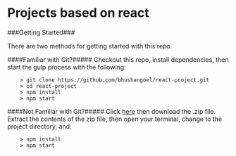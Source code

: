 # Projects based on react

###Getting Started###

There are two methods for getting started with this repo.

####Familiar with Git?#####
Checkout this repo, install dependencies, then start the gulp process with the following:

```
	> git clone https://github.com/bhushangoel/react-project.git
	> cd react-project
	> npm install
	> npm start
```

####Not Familiar with Git?#####
Click [here](https://github.com/bhushangoel/react-project) then download the .zip file.  Extract the contents of the zip file, then open your terminal, change to the project directory, and:

```
	> npm install
	> npm start
```
